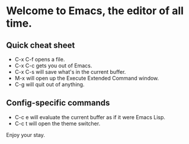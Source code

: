 # Welcome to Emacs, the editor of all time.

## Quick cheat sheet

* C-x C-f opens a file.
* C-x C-c gets you out of Emacs.
* C-x C-s will save what's in the current buffer.
* M-x will open up the Execute Extended Command window.
* C-g will quit out of anything.

## Config-specific commands

* C-c e will evaluate the current buffer as if it were Emacs Lisp.
* C-c t will open the theme switcher.

Enjoy your stay.
